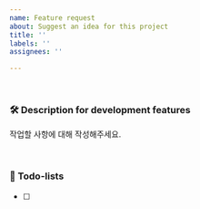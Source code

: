 ```yaml
---
name: Feature request
about: Suggest an idea for this project
title: ''
labels: ''
assignees: ''

---
```


<br/>

### 🛠️ Description for development features
작업할 사항에 대해 작성해주세요.


<br/>

### 📝 Todo-lists
- [ ] 
